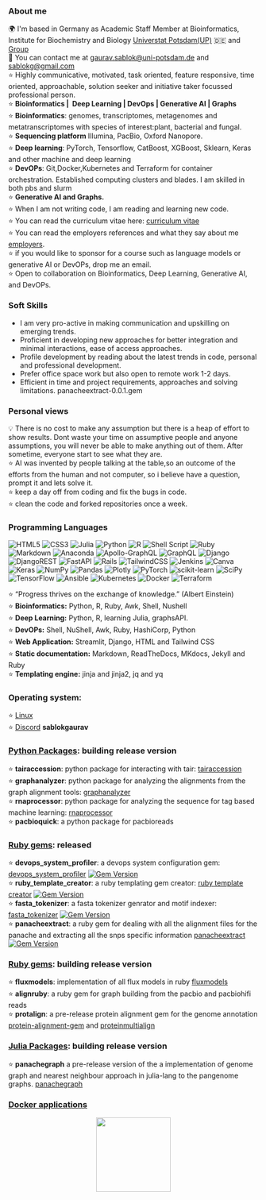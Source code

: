 ### About me
🌍  I'm based in Germany as Academic Staff Member at Bioinformatics, Institute for Biochemistry and Biology [Universtat Potsdam(UP)](https://www.uni-potsdam.de/de/) :de: and [Group](https://www.uni-potsdam.de/en/ibb-bioinformatik/members/gaurav-sablok) \
📧  You can contact me at [gaurav.sablok@uni-potsdam.de](mailto:gaurav.sablok@uni-potsdam.de) and [sablokg@gmail.com](mailto:sablokg@gmail.com) \
:star: Highly communicative, motivated, task oriented, feature responsive, time oriented, approachable, solution seeker and initiative taker focussed professional person. \
:star: **Bioinformatics |  Deep Learning | DevOps | Generative AI | Graphs** \
:star: **Bioinformatics**: genomes, transcriptomes, metagenomes and metatranscriptomes with species of interest:plant, bacterial and fungal. \
:star: **Sequencing platform** Illumina, PacBio, Oxford Nanopore. \
:star: **Deep learning**: PyTorch, Tensorflow, CatBoost, XGBoost, Sklearn, Keras and other machine and deep learning \
:star: **DevOPs**: Git,Docker,Kubernetes and Terraform for container orchestration. Established computing clusters and blades. I am skilled in both pbs and slurm \
:star: **Generative AI and Graphs.** \
:star: When I am not writing code, I am reading and learning new code. \
:star: You can read the curriculum vitae here: [curriculum vitae](https://github.com/sablokgaurav/code_quicklook_curriculum_vitae/blob/main/curriculum_vitae/curriculum_vitae_sablokgaurav_2024.pdf) \
:star: You can read the employers references and what they say about me [employers](https://github.com/sablokgaurav/code_quicklook_curriculum_vitae/blob/main/curriculum_vitae/front_letter_references.pdf). \
:star: if you would like to sponsor for a course such as language models or generative AI or DevOPs, drop me an email. \
:star: Open to collaboration on Bioinformatics, Deep Learning, Generative AI, and DevOPs.

### Soft Skills
- I am very pro-active in making communication and upskilling on emerging trends.
- Proficient in developing new approaches for better integration and minimal interactions, ease of access approaches.
- Profile development by reading about the latest trends in code, personal and professional development. 
- Prefer office space work but also open to remote work 1-2 days. 
- Efficient in time and project requirements, approaches and solving limitations.
 panacheextract-0.0.1.gem
### Personal views 
:bulb: There is no cost to make any assumption but there is a heap of effort to show results. Dont waste your time on assumptive people and anyone assumptions, you will never be able to make anything out of them. After sometime, everyone start to see what they are. \
:star: AI was invented by people talking at the table,so an outcome of the efforts from the human and not computer, so i believe have a question, prompt it and lets solve it. \
:star: keep a day off from coding and fix the bugs in code. \
:star: clean the code and forked repositories once a week.
### Programming Languages
![HTML5](https://img.shields.io/badge/html5-%23E34F26.svg?style=plastic&logo=html5&logoColor=white) ![CSS3](https://img.shields.io/badge/css3-%231572B6.svg?style=plastic&logo=css3&logoColor=white) 	![Julia](https://img.shields.io/badge/-Julia-9558B2?style=plastic&logo=julia&logoColor=white) ![Python](https://img.shields.io/badge/python-3670A0?style=plastic&logo=python&logoColor=ffdd54) ![R](https://img.shields.io/badge/r-%23276DC3.svg?style=plastic&logo=r&logoColor=white) ![Shell Script](https://img.shields.io/badge/shell_script-%23121011.svg?style=plastic&logo=gnu-bash&logoColor=white) ![Ruby](https://img.shields.io/badge/ruby-%23CC342D.svg?style=plastic&logo=ruby&logoColor=white) ![Markdown](https://img.shields.io/badge/markdown-%23000000.svg?style=plastic&logo=markdown&logoColor=white) ![Anaconda](https://img.shields.io/badge/Anaconda-%2344A833.svg?style=plastic&logo=anaconda&logoColor=white) ![Apollo-GraphQL](https://img.shields.io/badge/-ApolloGraphQL-311C87?style=plastic&logo=apollo-graphql) ![GraphQL](https://img.shields.io/badge/-GraphQL-E10098?style=plastic&logo=graphql&logoColor=white) ![Django](https://img.shields.io/badge/django-%23092E20.svg?style=plastic&logo=django&logoColor=white) ![DjangoREST](https://img.shields.io/badge/DJANGO-REST-ff1709?style=plastic&logo=django&logoColor=white&color=ff1709&labelColor=gray) ![FastAPI](https://img.shields.io/badge/FastAPI-005571?style=plastic&logo=fastapi) ![Rails](https://img.shields.io/badge/rails-%23CC0000.svg?style=plastic&logo=ruby-on-rails&logoColor=white) ![TailwindCSS](https://img.shields.io/badge/tailwindcss-%2338B2AC.svg?style=plastic&logo=tailwind-css&logoColor=white) ![Jenkins](https://img.shields.io/badge/jenkins-%232C5263.svg?style=plastic&logo=jenkins&logoColor=white) ![Canva](https://img.shields.io/badge/Canva-%2300C4CC.svg?style=plastic&logo=Canva&logoColor=white) ![Keras](https://img.shields.io/badge/Keras-%23D00000.svg?style=plastic&logo=Keras&logoColor=white) ![NumPy](https://img.shields.io/badge/numpy-%23013243.svg?style=plastic&logo=numpy&logoColor=white) ![Pandas](https://img.shields.io/badge/pandas-%23150458.svg?style=plastic&logo=pandas&logoColor=white) ![Plotly](https://img.shields.io/badge/Plotly-%233F4F75.svg?style=plastic&logo=plotly&logoColor=white) ![PyTorch](https://img.shields.io/badge/PyTorch-%23EE4C2C.svg?style=plastic&logo=PyTorch&logoColor=white) ![scikit-learn](https://img.shields.io/badge/scikit--learn-%23F7931E.svg?style=plastic&logo=scikit-learn&logoColor=white) ![SciPy](https://img.shields.io/badge/SciPy-%230C55A5.svg?style=plastic&logo=scipy&logoColor=%white) ![TensorFlow](https://img.shields.io/badge/TensorFlow-%23FF6F00.svg?style=plastic&logo=TensorFlow&logoColor=white) ![Ansible](https://img.shields.io/badge/ansible-%231A1918.svg?style=plastic&logo=ansible&logoColor=white) ![Kubernetes](https://img.shields.io/badge/kubernetes-%23326ce5.svg?style=plastic&logo=kubernetes&logoColor=white) ![Docker](https://img.shields.io/badge/docker-%230db7ed.svg?style=plastic&logo=docker&logoColor=white) ![Terraform](https://img.shields.io/badge/terraform-%235835CC.svg?style=plastic&logo=terraform&logoColor=white) 

:star: “Progress thrives on the exchange of knowledge.” (Albert Einstein) \
:star: **Bioinformatics:**  Python, R, Ruby, Awk, Shell, Nushell \
:star: **Deep Learning:**  Python, R, learning Julia, graphsAPI. \
:star: **DevOPs:** Shell, NuShell, Awk, Ruby, HashiCorp, Python \
:star: **Web Application:** Streamlit, Django, HTML and Tailwind CSS \
:star: **Static documentation:** Markdown, ReadTheDocs, MKdocs, Jekyll and Ruby  \
:star: **Templating engine:** jinja and jinja2, jq and yq 

### Operating system:
:star: [Linux](https://linuxcommunity.io/u/sablokgaurav/summary) \
:star: [Discord](https://discord.com/) **sablokgaurav**

### [Python Packages](https://pypi.org/user/sablokgaurav/): building release version 
:star: **tairaccession**: python package for interacting with tair: [tairaccession](https://github.com/sablokgaurav/tairaccession) \
:star: **graphanalyzer**: python package for analyzing the alignments from the graph alignment tools: [graphanalyzer](https://github.com/sablokgaurav/graphanalyzer) \
:star: **rnaprocessor**: python package for analyzing the sequence for tag based machine learning: [rnaprocessor](https://github.com/sablokgaurav/rnaprocessor) \
:star: **pacbioquick**: a python package for pacbioreads 
### [Ruby gems](https://rubygems.org/profiles/sablokgaurav): released
:star: **devops_system_profiler**: a devops system configuration gem: [devops_system_profiler](https://github.com/sablokgaurav/devops-system) [![Gem Version](https://badge.fury.io/rb/devops_system_util_profiler.svg)](https://badge.fury.io/rb/devops_system_util_profiler) \
:star: **ruby_template_creator**: a ruby templating gem creator: [ruby template creator](https://github.com/sablokgaurav/ruby_gem_creator)  [![Gem Version](https://badge.fury.io/rb/template_creator.svg)](https://badge.fury.io/rb/template_creator) \
:star: **fasta_tokenizer**: a fasta tokenizer genrator and motif indexer: [fasta_tokenizer](https://github.com/sablokgaurav/pacbiohifi-motif-scanner) [![Gem Version](https://badge.fury.io/rb/fasta_motif_sliding_generator.svg)](https://badge.fury.io/rb/fasta_motif_sliding_generator) \
:star: **panacheextract**: a ruby gem for dealing with all the alignment files for the panache and extracting all the snps specific information [panacheextract](https://rubygems.org/gems/panacheextract) [![Gem Version](https://badge.fury.io/rb/panacheextract.svg)](https://badge.fury.io/rb/panacheextract)
### [Ruby gems](https://rubygems.org/profiles/sablokgaurav): building release version
:star: **fluxmodels**: implementation of all flux models in ruby [fluxmodels](https://github.com/sablokgaurav/flux-models-ruby) \
:star: **alignruby**: a ruby gem for graph building from the pacbio and pacbiohifi reads \
:star: **protalign**: a pre-release protein alignment gem for the genome annotation [protein-alignment-gem](https://github.com/sablokgaurav/proteinalignment-annotation-gem) and [proteinmultialign](https://github.com/sablokgaurav/protein-multialign-gem) 

### [Julia Packages](https://juliahub.com/): building release version
:star: **panachegraph** a pre-release version of the a implementation of genome graph and nearest neighbour approach in julia-lang to the pangenome graphs. [panachegraph](https://github.com/sablokgaurav/panachegraph)
### [Docker applications](https://hub.docker.com/u/sablokg)

<div align="center">
<img align="center" src="http://github-profile-summary-cards.vercel.app/api/cards/profile-details?username=sablokgaurav&theme=github" height="150em" />
</div>

